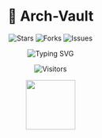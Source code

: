 <div align="center">

# 🏰 Arch-Vault

![Stars](https://img.shields.io/github/stars/ArchIsDead/Arch-Vault?style=social&logo=stars&color=gold)
![Forks](https://img.shields.io/github/forks/ArchIsDead/Arch-Vault?style=social&logo=git&color=blue)
![Issues](https://img.shields.io/github/issues/ArchIsDead/Arch-Vault?color=red&logo=git)

![Typing SVG](https://readme-typing-svg.demolab.com?font=Fira+Code&pause=1000&color=FF7F50&width=435&lines=Welcome+to+Arch-Vault!;Roblox+Script+Vault;Get+Various+Script;Uploaded+by+ArchIsDead)

![Visitors](https://api.visitorbadge.io/api/visitors?path=https://github.com/ArchIsDead/Arch-Vault&label=VISITORS&countColor=%23263759)

<img src="https://img.shields.io/badge/Language-Lua-blue?logo=lua" width="100">

</div>

